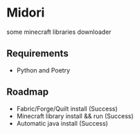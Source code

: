 # Midori

some minecraft libraries downloader

## Requirements
- Python and Poetry

## Roadmap
- Fabric/Forge/Quilt install (Success)
- Minecraft library install && run (Success)
- Automatic java install (Success)
